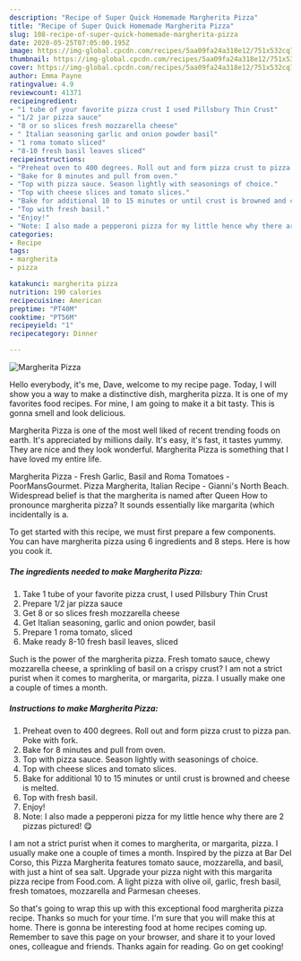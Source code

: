 ```yaml
---
description: "Recipe of Super Quick Homemade Margherita Pizza"
title: "Recipe of Super Quick Homemade Margherita Pizza"
slug: 108-recipe-of-super-quick-homemade-margherita-pizza
date: 2020-05-25T07:05:00.195Z
image: https://img-global.cpcdn.com/recipes/5aa09fa24a318e12/751x532cq70/margherita-pizza-recipe-main-photo.jpg
thumbnail: https://img-global.cpcdn.com/recipes/5aa09fa24a318e12/751x532cq70/margherita-pizza-recipe-main-photo.jpg
cover: https://img-global.cpcdn.com/recipes/5aa09fa24a318e12/751x532cq70/margherita-pizza-recipe-main-photo.jpg
author: Emma Payne
ratingvalue: 4.9
reviewcount: 41371
recipeingredient:
- "1 tube of your favorite pizza crust I used Pillsbury Thin Crust"
- "1/2 jar pizza sauce"
- "8 or so slices fresh mozzarella cheese"
- " Italian seasoning garlic and onion powder basil"
- "1 roma tomato sliced"
- "8-10 fresh basil leaves sliced"
recipeinstructions:
- "Preheat oven to 400 degrees. Roll out and form pizza crust to pizza pan. Poke with fork."
- "Bake for 8 minutes and pull from oven."
- "Top with pizza sauce. Season lightly with seasonings of choice."
- "Top with cheese slices and tomato slices."
- "Bake for additional 10 to 15 minutes or until crust is browned and cheese is melted."
- "Top with fresh basil."
- "Enjoy!"
- "Note: I also made a pepperoni pizza for my little hence why there are 2 pizzas pictured! 😋"
categories:
- Recipe
tags:
- margherita
- pizza

katakunci: margherita pizza 
nutrition: 190 calories
recipecuisine: American
preptime: "PT40M"
cooktime: "PT56M"
recipeyield: "1"
recipecategory: Dinner

---
```



![Margherita Pizza](https://img-global.cpcdn.com/recipes/5aa09fa24a318e12/751x532cq70/margherita-pizza-recipe-main-photo.jpg)

Hello everybody, it's me, Dave, welcome to my recipe page. Today, I will show you a way to make a distinctive dish, margherita pizza. It is one of my favorites food recipes. For mine, I am going to make it a bit tasty. This is gonna smell and look delicious.

Margherita Pizza is one of the most well liked of recent trending foods on earth. It's appreciated by millions daily. It's easy, it's fast, it tastes yummy. They are nice and they look wonderful. Margherita Pizza is something that I have loved my entire life.

Margherita Pizza - Fresh Garlic, Basil and Roma Tomatoes - PoorMansGourmet. Pizza Margherita, Italian Recipe - Gianni&#39;s North Beach. Widespread belief is that the margherita is named after Queen How to pronounce margherita pizza? It sounds essentially like margarita (which incidentally is a.


To get started with this recipe, we must first prepare a few components. You can have margherita pizza using 6 ingredients and 8 steps. Here is how you cook it.

<!--inarticleads1-->

##### The ingredients needed to make Margherita Pizza:

1. Take 1 tube of your favorite pizza crust, I used Pillsbury Thin Crust
1. Prepare 1/2 jar pizza sauce
1. Get 8 or so slices fresh mozzarella cheese
1. Get  Italian seasoning, garlic and onion powder, basil
1. Prepare 1 roma tomato, sliced
1. Make ready 8-10 fresh basil leaves, sliced


Such is the power of the margherita pizza. Fresh tomato sauce, chewy mozzarella cheese, a sprinkling of basil on a crispy crust? I am not a strict purist when it comes to margherita, or margarita, pizza. I usually make one a couple of times a month. 

<!--inarticleads2-->

##### Instructions to make Margherita Pizza:

1. Preheat oven to 400 degrees. Roll out and form pizza crust to pizza pan. Poke with fork.
1. Bake for 8 minutes and pull from oven.
1. Top with pizza sauce. Season lightly with seasonings of choice.
1. Top with cheese slices and tomato slices.
1. Bake for additional 10 to 15 minutes or until crust is browned and cheese is melted.
1. Top with fresh basil.
1. Enjoy!
1. Note: I also made a pepperoni pizza for my little hence why there are 2 pizzas pictured! 😋


I am not a strict purist when it comes to margherita, or margarita, pizza. I usually make one a couple of times a month. Inspired by the pizza at Bar Del Corso, this Pizza Margherita features tomato sauce, mozzarella, and basil, with just a hint of sea salt. Upgrade your pizza night with this margarita pizza recipe from Food.com. A light pizza with olive oil, garlic, fresh basil, fresh tomatoes, mozzarella and Parmesan cheeses. 

So that's going to wrap this up with this exceptional food margherita pizza recipe. Thanks so much for your time. I'm sure that you will make this at home. There is gonna be interesting food at home recipes coming up. Remember to save this page on your browser, and share it to your loved ones, colleague and friends. Thanks again for reading. Go on get cooking!
